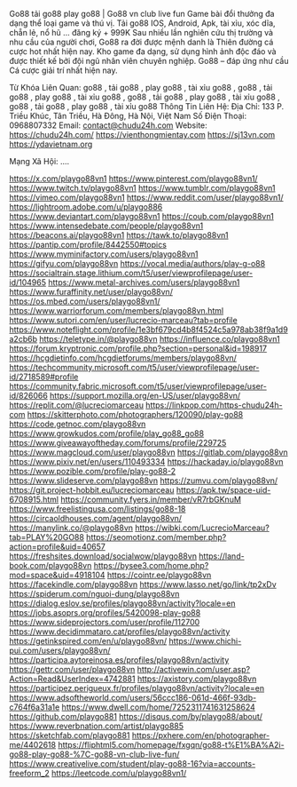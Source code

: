 Go88 tải go88 play go88 | Go88 vn club live fun Game bài đổi thưởng đa dạng thể loại game và thú vị. Tải go88 IOS, Android, Apk, tài xỉu, xóc dĩa, chẵn lẻ, nổ hũ ... đăng ký + 999K
Sau nhiều lần nghiên cứu thị trường và nhu cầu của người chơi, Go88 ra đời được mệnh danh là Thiên đường cá cược hot nhất hiện nay. 
Kho game đa dạng, sử dụng hình ảnh độc đáo và được thiết kế bởi đội ngũ nhân viên chuyên nghiệp. Go88 – đáp ứng như cầu Cá cược giải trí nhất hiện nay.

Từ Khóa Liên Quan: go88 , tải go88  ,  play go88 , tài xỉu go88 , go88 , tải go88  ,  play go88 , tài xỉu go88 , go88 , tải go88  ,  play go88 , tài xỉu go88  , go88 , tải go88  ,  play go88 , tài xỉu go88 
Thông Tin Liên Hệ:
Địa Chỉ: 133 P. Triều Khúc, Tân Triều, Hà Đông, Hà Nội, Việt Nam
Số Điện Thoại:  0968807332
Email: contact@chudu24h.com
Website: https://chudu24h.com/
https://vienthongmientay.com
https://sj13vn.com
https://ydavietnam.org

Mạng Xã Hội:
....

https://x.com/playgo88vn1
https://www.pinterest.com/playgo88vn1/
https://www.twitch.tv/playgo88vn1
https://www.tumblr.com/playgo88vn1
https://vimeo.com/playgo88vn1
https://www.reddit.com/user/playgo88vn1/
https://lightroom.adobe.com/u/playgo886
https://www.deviantart.com/playgo88vn1
https://coub.com/playgo88vn1
https://www.intensedebate.com/people/playgo88vn1
https://beacons.ai/playgo88vn1
https://tawk.to/playgo88vn1
https://pantip.com/profile/8442550#topics
https://www.myminifactory.com/users/playgo88vn1
https://gifyu.com/playgo88vn
https://vocal.media/authors/play-g-o88
https://socialtrain.stage.lithium.com/t5/user/viewprofilepage/user-id/104965
https://www.metal-archives.com/users/playgo88vn1
https://www.furaffinity.net/user/playgo88vn/
https://os.mbed.com/users/playgo88vn1/
https://www.warriorforum.com/members/playgo88vn.html
https://www.sutori.com/en/user/lucrecio-marceau?tab=profile
https://www.noteflight.com/profile/1e3bf679cd4b8f4524c5a978ab38f9a1d9a2cb6b
https://teletype.in/@playgo88vn
https://influence.co/playgo88vn1
https://forum.kryptronic.com/profile.php?section=personal&id=198917
https://hcgdietinfo.com/hcgdietforums/members/playgo88vn/
https://techcommunity.microsoft.com/t5/user/viewprofilepage/user-id/2718589#profile
https://community.fabric.microsoft.com/t5/user/viewprofilepage/user-id/826066
https://support.mozilla.org/en-US/user/playgo88vn/
https://replit.com/@lucreciomarceau
https://linkpop.com/https-chudu24h-com
https://skitterphoto.com/photographers/120090/play-go88
https://code.getnoc.com/playgo88vn
https://www.growkudos.com/profile/play_go88_go88
https://www.giveawayoftheday.com/forums/profile/229725
https://www.magcloud.com/user/playgo88vn
https://gitlab.com/playgo88vn
https://www.pixiv.net/en/users/110493334
https://hackaday.io/playgo88vn
https://www.pozible.com/profile/play-go88-2
https://www.slideserve.com/playgo88vn
https://zumvu.com/playgo88vn/
https://git.project-hobbit.eu/lucreciomarceau
https://apk.tw/space-uid-6708915.html
https://community.fyers.in/member/vR7rbGKnuM
https://www.freelistingusa.com/listings/go88-18
https://circaoldhouses.com/agent/playgo88vn/
https://manylink.co/@playgo88vn
https://wibki.com/LucrecioMarceau?tab=PLAY%20GO88
https://seomotionz.com/member.php?action=profile&uid=40657
https://freshsites.download/socialwow/playgo88vn
https://land-book.com/playgo88vn
https://bysee3.com/home.php?mod=space&uid=4918104
https://cointr.ee/playgo88vn
https://facekindle.com/playgo88vn
https://www.lasso.net/go/link/tp2xDv
https://spiderum.com/nguoi-dung/playgo88vn
https://dialog.eslov.se/profiles/playgo88vn/activity?locale=en
https://jobs.asoprs.org/profiles/5420098-play-go88
https://www.sideprojectors.com/user/profile/112700
https://www.decidimmataro.cat/profiles/playgo88vn/activity
https://getinkspired.com/en/u/playgo88vn/
https://www.chichi-pui.com/users/playgo88vn/
https://participa.aytoreinosa.es/profiles/playgo88vn/activity
https://gettr.com/user/playgo88vn
http://activewin.com/user.asp?Action=Read&UserIndex=4742881
https://axistory.com/playgo88vn
https://participez.perigueux.fr/profiles/playgo88vn/activity?locale=en
https://www.adsoftheworld.com/users/56ccc186-061d-466f-93db-c764f6a31a1e
https://www.dwell.com/home/7252311741631258624
https://github.com/playgo881
https://disqus.com/by/playgo88/about/
https://www.reverbnation.com/artist/playgo885
https://sketchfab.com/playgo881
https://pxhere.com/en/photographer-me/4402618
https://fliphtml5.com/homepage/fxgqn/go88-t%E1%BA%A2i-go88-play-go88-%7C-go88-vn-club-live-fun/
https://www.creativelive.com/student/play-go88-16?via=accounts-freeform_2
https://leetcode.com/u/playgo88vn1/
